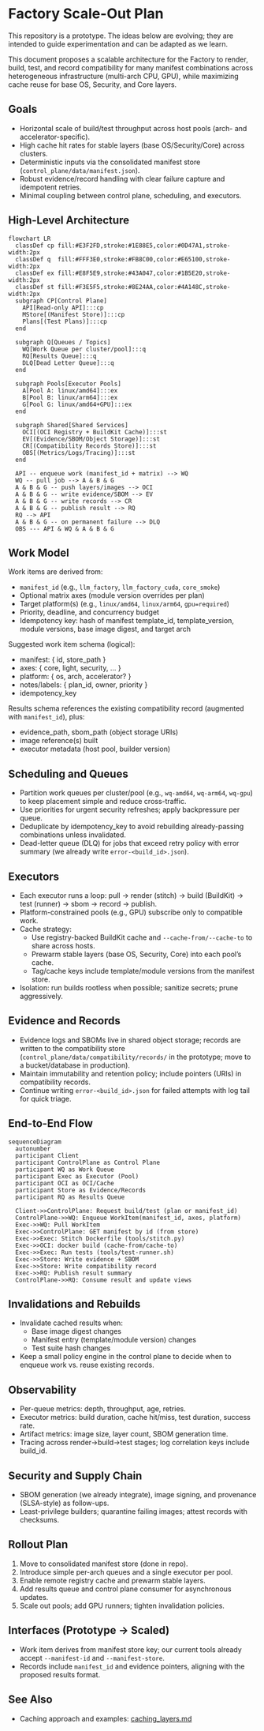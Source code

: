 # Factory Scale-Out Plan

This repository is a prototype. The ideas below are evolving; they are intended to guide experimentation and can be adapted as we learn.

This document proposes a scalable architecture for the Factory to render, build, test, and record compatibility for many manifest combinations across heterogeneous infrastructure (multi-arch CPU, GPU), while maximizing cache reuse for base OS, Security, and Core layers.

## Goals

- Horizontal scale of build/test throughput across host pools (arch- and accelerator-specific).
- High cache hit rates for stable layers (base OS/Security/Core) across clusters.
- Deterministic inputs via the consolidated manifest store (`control_plane/data/manifest.json`).
- Robust evidence/record handling with clear failure capture and idempotent retries.
- Minimal coupling between control plane, scheduling, and executors.

## High-Level Architecture

```mermaid
flowchart LR
  classDef cp fill:#E3F2FD,stroke:#1E88E5,color:#0D47A1,stroke-width:2px
  classDef q  fill:#FFF3E0,stroke:#FB8C00,color:#E65100,stroke-width:2px
  classDef ex fill:#E8F5E9,stroke:#43A047,color:#1B5E20,stroke-width:2px
  classDef st fill:#F3E5F5,stroke:#8E24AA,color:#4A148C,stroke-width:2px
  subgraph CP[Control Plane]
    API[Read-only API]:::cp
    MStore[(Manifest Store)]:::cp
    Plans[(Test Plans)]:::cp
  end

  subgraph Q[Queues / Topics]
    WQ[Work Queue per cluster/pool]:::q
    RQ[Results Queue]:::q
    DLQ[Dead Letter Queue]:::q
  end

  subgraph Pools[Executor Pools]
    A[Pool A: linux/amd64]:::ex
    B[Pool B: linux/arm64]:::ex
    G[Pool G: linux/amd64+GPU]:::ex
  end

  subgraph Shared[Shared Services]
    OCI[(OCI Registry + BuildKit Cache)]:::st
    EV[(Evidence/SBOM/Object Storage)]:::st
    CR[(Compatibility Records Store)]:::st
    OBS[(Metrics/Logs/Tracing)]:::st
  end

  API -- enqueue work (manifest_id + matrix) --> WQ
  WQ -- pull job --> A & B & G
  A & B & G -- push layers/images --> OCI
  A & B & G -- write evidence/SBOM --> EV
  A & B & G -- write records --> CR
  A & B & G -- publish result --> RQ
  RQ --> API
  A & B & G -- on permanent failure --> DLQ
  OBS --- API & WQ & A & B & G
```

## Work Model

Work items are derived from:

- `manifest_id` (e.g., `llm_factory`, `llm_factory_cuda`, `core_smoke`)
- Optional matrix axes (module version overrides per plan)
- Target platform(s) (e.g., `linux/amd64`, `linux/arm64`, `gpu=required`)
- Priority, deadline, and concurrency budget
- Idempotency key: hash of manifest template_id, template_version, module versions, base image digest, and target arch

Suggested work item schema (logical):

- manifest: { id, store_path }
- axes: { core, light, security, ... }
- platform: { os, arch, accelerator? }
- notes/labels: { plan_id, owner, priority }
- idempotency_key

Results schema references the existing compatibility record (augmented with `manifest_id`), plus:

- evidence_path, sbom_path (object storage URIs)
- image reference(s) built
- executor metadata (host pool, builder version)

## Scheduling and Queues

- Partition work queues per cluster/pool (e.g., `wq-amd64`, `wq-arm64`, `wq-gpu`) to keep placement simple and reduce cross-traffic.
- Use priorities for urgent security refreshes; apply backpressure per queue.
- Deduplicate by idempotency_key to avoid rebuilding already-passing combinations unless invalidated.
- Dead-letter queue (DLQ) for jobs that exceed retry policy with error summary (we already write `error-<build_id>.json`).

## Executors

- Each executor runs a loop: pull → render (stitch) → build (BuildKit) → test (runner) → sbom → record → publish.
- Platform-constrained pools (e.g., GPU) subscribe only to compatible work.
- Cache strategy:
  - Use registry-backed BuildKit cache and `--cache-from/--cache-to` to share across hosts.
  - Prewarm stable layers (base OS, Security, Core) into each pool’s cache.
  - Tag/cache keys include template/module versions from the manifest store.
- Isolation: run builds rootless when possible; sanitize secrets; prune aggressively.

## Evidence and Records

- Evidence logs and SBOMs live in shared object storage; records are written to the compatibility store (`control_plane/data/compatibility/records/` in the prototype; move to a bucket/database in production).
- Maintain immutability and retention policy; include pointers (URIs) in compatibility records.
- Continue writing `error-<build_id>.json` for failed attempts with log tail for quick triage.

## End-to-End Flow

```mermaid
sequenceDiagram
  autonumber
  participant Client
  participant ControlPlane as Control Plane
  participant WQ as Work Queue
  participant Exec as Executor (Pool)
  participant OCI as OCI/Cache
  participant Store as Evidence/Records
  participant RQ as Results Queue

  Client->>ControlPlane: Request build/test (plan or manifest_id)
  ControlPlane->>WQ: Enqueue WorkItem(manifest_id, axes, platform)
  Exec->>WQ: Pull WorkItem
  Exec->>ControlPlane: GET manifest by id (from store)
  Exec->>Exec: Stitch Dockerfile (tools/stitch.py)
  Exec->>OCI: docker build (cache-from/cache-to)
  Exec->>Exec: Run tests (tools/test-runner.sh)
  Exec->>Store: Write evidence + SBOM
  Exec->>Store: Write compatibility record
  Exec->>RQ: Publish result summary
  ControlPlane->>RQ: Consume result and update views
```

## Invalidations and Rebuilds

- Invalidate cached results when:
  - Base image digest changes
  - Manifest entry (template/module version) changes
  - Test suite hash changes
- Keep a small policy engine in the control plane to decide when to enqueue work vs. reuse existing records.

## Observability

- Per-queue metrics: depth, throughput, age, retries.
- Executor metrics: build duration, cache hit/miss, test duration, success rate.
- Artifact metrics: image size, layer count, SBOM generation time.
- Tracing across render→build→test stages; log correlation keys include build_id.

## Security and Supply Chain

- SBOM generation (we already integrate), image signing, and provenance (SLSA-style) as follow-ups.
- Least-privilege builders; quarantine failing images; attest records with checksums.

## Rollout Plan

1. Move to consolidated manifest store (done in repo).
2. Introduce simple per-arch queues and a single executor per pool.
3. Enable remote registry cache and prewarm stable layers.
4. Add results queue and control plane consumer for asynchronous updates.
5. Scale out pools; add GPU runners; tighten invalidation policies.

## Interfaces (Prototype → Scaled)

- Work item derives from manifest store key; our current tools already accept `--manifest-id` and `--manifest-store`.
- Records include `manifest_id` and evidence pointers, aligning with the proposed results format.

## See Also

- Caching approach and examples: [caching_layers.md](caching_layers.md)
